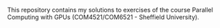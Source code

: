 This repository contains my solutions to exercises of the course Parallel Computing with GPUs (COM4521/COM6521 - Sheffield University).
